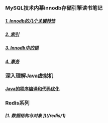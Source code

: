 ### MySQL技术内幕innodb存储引擎读书笔记

##### [1. Innodb的几个关键特性](/innodb/1)
##### [2. 索引](/innodb/2)
##### [3. Innodb中的锁](/innodb/3)
##### [4. 事务](/innodb/4)

### 深入理解Java虚拟机

#### [Java的程序编译和代码优化](/jvm/compiler)

### Redis系列

##### [1. 数据结构与对象 ])(/redis/1)